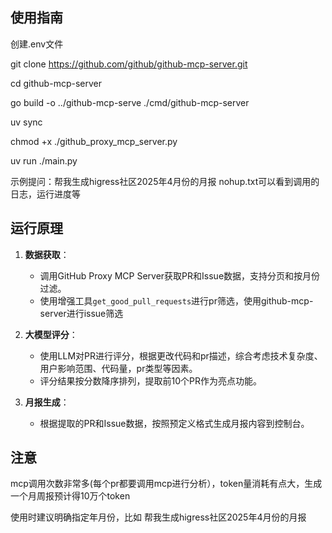 ## 使用指南
创建.env文件

git clone https://github.com/github/github-mcp-server.git

cd github-mcp-server

go build -o ../github-mcp-serve ./cmd/github-mcp-server

uv sync

chmod +x ./github_proxy_mcp_server.py

uv run ./main.py

示例提问：帮我生成higress社区2025年4月份的月报
nohup.txt可以看到调用的日志，运行进度等

## 运行原理
1. **数据获取**：
   - 调用GitHub Proxy MCP Server获取PR和Issue数据，支持分页和按月份过滤。
   - 使用增强工具`get_good_pull_requests`进行pr筛选，使用github-mcp-server进行issue筛选

2. **大模型评分**：
   - 使用LLM对PR进行评分，根据更改代码和pr描述，综合考虑技术复杂度、用户影响范围、代码量，pr类型等因素。
   - 评分结果按分数降序排列，提取前10个PR作为亮点功能。

3. **月报生成**：
   - 根据提取的PR和Issue数据，按照预定义格式生成月报内容到控制台。

## 注意
mcp调用次数非常多(每个pr都要调用mcp进行分析），token量消耗有点大，生成一个月周报预计得10万个token

使用时建议明确指定年月份，比如 帮我生成higress社区2025年4月份的月报

